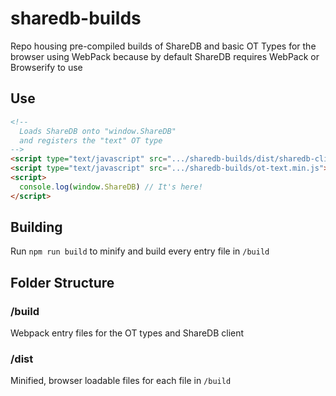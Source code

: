 # sharedb-builds

Repo housing pre-compiled builds of ShareDB and basic OT Types for the browser using WebPack because by default ShareDB requires WebPack or Browserify to use

## Use
```html
<!--
  Loads ShareDB onto "window.ShareDB"
  and registers the "text" OT type
-->
<script type="text/javascript" src=".../sharedb-builds/dist/sharedb-client.min.js"></script>
<script type="text/javascript" src=".../sharedb-builds/ot-text.min.js"></script>
<script>
  console.log(window.ShareDB) // It's here!
</script>
```

## Building
Run `npm run build` to minify and build every entry file in `/build`

## Folder Structure
### /build
Webpack entry files for the OT types and ShareDB client

### /dist
Minified, browser loadable files for each file in `/build`
